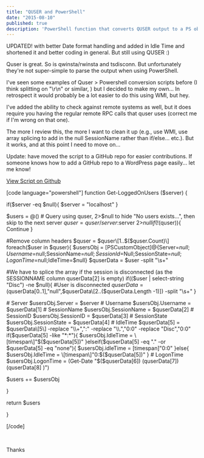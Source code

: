 ```yaml
---
title: "QUSER and PowerShell"
date: "2015-08-10"
published: true
description: 'PowerShell function that converts QUSER output to a PS object!'
---
```


UPDATED! with better Date format handling and added in Idle Time and shortened it and better coding in general. But still using QUSER :)

Quser is great. So is qwinsta/rwinsta and tsdisconn. But unfortunately they're not super-simple to parse the output when using PowerShell.

I've seen some examples of Quser > Powershell conversion scripts before (I think splitting on "\\r\\n" or similar, ) but I decided to make my own... In retrospect it would probably be a lot easier to do this using WMI, but hey.

I've added the ability to check against remote systems as well, but it does require you having the regular remote RPC calls that quser uses (correct me if I'm wrong on that one).

The more I review this, the more I want to clean it up (e.g., use WMI, use array splicing to add in the null SessionName rather than if/else... etc.). But it works, and at this point I need to move on...

Update: have moved the script to a GitHub repo for easier contributions. If someone knows how to add a GitHub repo to a WordPress page easily... let me know!

[View Script on Github](https://github.com/jeremysprite/ps-quser)

\[code language="powershell"\] function Get-LoggedOnUsers ($server) {

if($server -eq $null){ $server = "localhost" }

$users = @() # Query using quser, 2>$null to hide "No users exists...", then skip to the next server $quser = quser /server:$server 2>$null if(!($quser)){ Continue }

#Remove column headers $quser = $quser\[1..$($quser.Count)\] foreach($user in $quser){ $usersObj = \[PSCustomObject\]@{Server=$null;Username=$null;SessionName=$null;SessionId=$Null;SessionState=$null;LogonTime=$null;IdleTime=$null} $quserData = $user -split "\\s+"

#We have to splice the array if the session is disconnected (as the SESSIONNAME column quserData\[2\] is empty) if(($user | select-string "Disc") -ne $null){ #User is disconnected $quserData = ($quserData\[0..1\],"null",$quserData\[2..($quserData.Length -1)\]) -split "\\s+" }

\# Server $usersObj.Server = $server # Username $usersObj.Username = $quserData\[1\] # SessionName $usersObj.SessionName = $quserData\[2\] # SessionID $usersObj.SessionID = $quserData\[3\] # SessionState $usersObj.SessionState = $quserData\[4\] # IdleTime $quserData\[5\] = $quserData\[5\] -replace "\\+",":" -replace "\\.","0:0" -replace "Disc","0:0" if($quserData\[5\] -like "\*:\*"){ $usersObj.IdleTime = \[timespan\]"$($quserData\[5\])" }elseif($quserData\[5\] -eq "." -or $quserData\[5\] -eq "none"){ $usersObj.idleTime = \[timespan\]"0:0" }else{ $usersObj.IdleTime = \[timespan\]"0:$($quserData\[5\])" } # LogonTime $usersObj.LogonTime = (Get-Date "$($quserData\[6\]) $($quserData\[7\]) $($quserData\[8\] )")

$users += $usersObj

}

return $users

}

\[/code\]

 

Thanks
